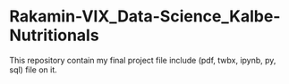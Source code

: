 # Rakamin-VIX_Data-Science_Kalbe-Nutritionals
This repository contain my final project file include (pdf, twbx, ipynb, py, sql) file on it.
